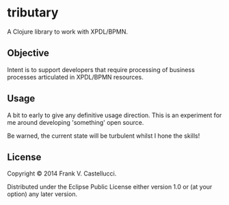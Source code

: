 # tributary

A Clojure library to work with XPDL/BPMN.

## Objective

Intent is to support developers that require processing of business processes articulated in XPDL/BPMN resources.

## Usage

A bit to early to give any definitive usage direction. This is an experiment for me around developing 'something' open source.

Be warned, the current state will be turbulent whilst I hone the skills!

## License

Copyright © 2014 Frank V. Castellucci.

Distributed under the Eclipse Public License either version 1.0 or (at
your option) any later version.
